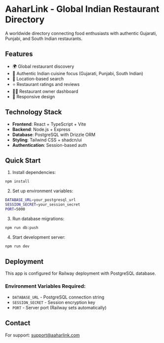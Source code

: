 # AaharLink - Global Indian Restaurant Directory

A worldwide directory connecting food enthusiasts with authentic Gujarati, Punjabi, and South Indian restaurants.

## Features

- 🌍 Global restaurant discovery
- 🍛 Authentic Indian cuisine focus (Gujarati, Punjabi, South Indian)
- 📍 Location-based search
- ⭐ Restaurant ratings and reviews
- 👨‍💼 Restaurant owner dashboard
- 📱 Responsive design

## Technology Stack

- **Frontend**: React + TypeScript + Vite
- **Backend**: Node.js + Express
- **Database**: PostgreSQL with Drizzle ORM
- **Styling**: Tailwind CSS + shadcn/ui
- **Authentication**: Session-based auth

## Quick Start

1. Install dependencies:
```bash
npm install
```

2. Set up environment variables:
```bash
DATABASE_URL=your_postgresql_url
SESSION_SECRET=your_session_secret
PORT=5000
```

3. Run database migrations:
```bash
npm run db:push
```

4. Start development server:
```bash
npm run dev
```

## Deployment

This app is configured for Railway deployment with PostgreSQL database.

### Environment Variables Required:
- `DATABASE_URL` - PostgreSQL connection string
- `SESSION_SECRET` - Session encryption key
- `PORT` - Server port (Railway sets automatically)

## Contact

For support: support@aaharlink.com